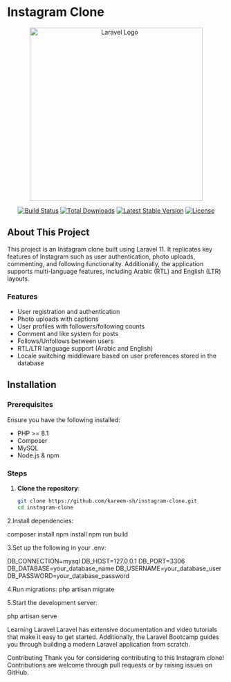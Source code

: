 # Instagram Clone

<p align="center"><a href="https://laravel.com" target="_blank"><img src="https://raw.githubusercontent.com/laravel/art/master/logo-lockup/5%20SVG/2%20CMYK/1%20Full%20Color/laravel-logolockup-cmyk-red.svg" width="400" alt="Laravel Logo"></a></p>

<p align="center">
<a href="https://github.com/laravel/framework/actions"><img src="https://github.com/laravel/framework/workflows/tests/badge.svg" alt="Build Status"></a>
<a href="https://packagist.org/packages/laravel/framework"><img src="https://img.shields.io/packagist/dt/laravel/framework" alt="Total Downloads"></a>
<a href="https://packagist.org/packages/laravel/framework"><img src="https://img.shields.io/packagist/v/laravel/framework" alt="Latest Stable Version"></a>
<a href="https://packagist.org/packages/laravel/framework"><img src="https://img.shields.io/packagist/l/laravel/framework" alt="License"></a>
</p>

## About This Project

This project is an Instagram clone built using Laravel 11. It replicates key features of Instagram such as user authentication, photo uploads, commenting, and following functionality. Additionally, the application supports multi-language features, including Arabic (RTL) and English (LTR) layouts.

### Features

- User registration and authentication
- Photo uploads with captions
- User profiles with followers/following counts
- Comment and like system for posts
- Follows/Unfollows between users
- RTL/LTR language support (Arabic and English)
- Locale switching middleware based on user preferences stored in the database

## Installation

### Prerequisites

Ensure you have the following installed:
- PHP >= 8.1
- Composer
- MySQL
- Node.js & npm

### Steps

1. **Clone the repository**:

   ```bash
   git clone https://github.com/kareem-sh/instagram-clone.git
   cd instagram-clone

2.Install dependencies:

composer install
npm install
npm run build

3.Set up the following in your .env:

DB_CONNECTION=mysql
DB_HOST=127.0.0.1
DB_PORT=3306
DB_DATABASE=your_database_name
DB_USERNAME=your_database_user
DB_PASSWORD=your_database_password

4.Run migrations:
php artisan migrate

5.Start the development server:

php artisan serve

Learning Laravel
Laravel has extensive documentation and video tutorials that make it easy to get started. Additionally, the Laravel Bootcamp guides you through building a modern Laravel application from scratch.


Contributing
Thank you for considering contributing to this Instagram clone! Contributions are welcome through pull requests or by raising issues on GitHub.